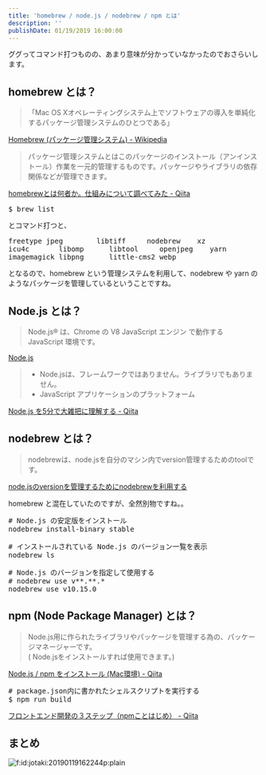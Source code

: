 ```yaml
---
title: 'homebrew / node.js / nodebrew / npm とは'
description: ''
publishDate: 01/19/2019 16:00:00
---
```


<p>ググってコマンド打つものの、あまり意味が分かっていなかったのでおさらいします。</p>

<h2>homebrew とは？</h2>

<blockquote><p>「Mac OS Xオペレーティングシステム上でソフトウェアの導入を単純化するパッケージ管理システムのひとつである」</p></blockquote>

<p><a href="https://ja.wikipedia.org/wiki/Homebrew_%28%E3%83%91%E3%83%83%E3%82%B1%E3%83%BC%E3%82%B8%E7%AE%A1%E7%90%86%E3%82%B7%E3%82%B9%E3%83%86%E3%83%A0%29">Homebrew (パッケージ管理システム) - Wikipedia</a></p>

<blockquote><p>パッケージ管理システムとはこのパッケージのインストール（アンインストール）作業を一元的管理するものです。パッケージやライブラリの依存関係などが管理できます。</p></blockquote>

<p><a href="https://qiita.com/omega999/items/6f65217b81ad3fffe7e6">homebrewとは何者か。仕組みについて調べてみた - Qiita</a></p>

<pre class="code" data-lang="" data-unlink>$ brew list</pre>

<p>とコマンド打つと、</p>

<pre class="code" data-lang="" data-unlink>freetype jpeg        libtiff     nodebrew    xz
icu4c       libomp      libtool     openjpeg    yarn
imagemagick libpng      little-cms2 webp</pre>

<p>となるので、homebrew という管理システムを利用して、nodebrew や yarn のようなパッケージを管理しているということですね。</p>

<h2>Node.js とは？</h2>

<blockquote><p>Node.js® は、Chrome の V8 JavaScript エンジン で動作する JavaScript 環境です。</p></blockquote>

<p><a href="https://nodejs.org/ja/">Node.js</a></p>

<blockquote><ul>
<li>Node.jsは、フレームワークではありません。ライブラリでもありません。</li>
<li>JavaScript アプリケーションのプラットフォーム</li>
</ul>
</blockquote>

<p><a href="https://qiita.com/hshimo/items/1ecb7ed1b567aacbe559">Node.js を5分で大雑把に理解する - Qiita</a></p>

<h2>nodebrew とは？</h2>

<blockquote><p>nodebrewは、node.jsを自分のマシン内でversion管理するためのtoolです。</p></blockquote>

<p><a href="https://qiita.com/sinmetal/items/154e81823f386279b33c">node.jsのversionを管理するためにnodebrewを利用する</a></p>

<p>homebrew と混在していたのですが、全然別物ですね。。</p>

<pre class="code" data-lang="" data-unlink># Node.js の安定版をインストール
nodebrew install-binary stable

# インストールされている Node.js のバージョン一覧を表示
nodebrew ls

# Node.js のバージョンを指定して使用する
# nodebrew use v**.**.*
nodebrew use v10.15.0</pre>

<h2>npm (Node Package Manager) とは？</h2>

<blockquote><p>Node.js用に作られたライブラリやパッケージを管理する為の、パッケージマネージャーです。<br/>
( Node.jsをインストールすれば使用できます。)</p></blockquote>

<p><a href="https://qiita.com/PolarBear/items/62c0416492810b7ecf7c">Node.js / npm をインストール (Mac環境) - Qiita</a></p>

<pre class="code" data-lang="" data-unlink># package.json内に書かれたシェルスクリプトを実行する
$ npm run build</pre>

<p><a href="https://qiita.com/hashrock/items/15f4a4961183cfbb2658">フロントエンド開発の３ステップ（npmことはじめ） - Qiita</a></p>

<h2>まとめ</h2>

<p><span itemscope itemtype="http://schema.org/Photograph"><img src="/images/hatena/20190119162244.png" alt="f:id:jotaki:20190119162244p:plain" title="f:id:jotaki:20190119162244p:plain" class="hatena-fotolife" itemprop="image"></span></p>
